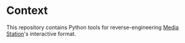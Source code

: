 # Context

This repository contains Python tools for reverse-engineering [Media
Station](https://www.mobygames.com/company/media-station-inc)'s interactive
format.
